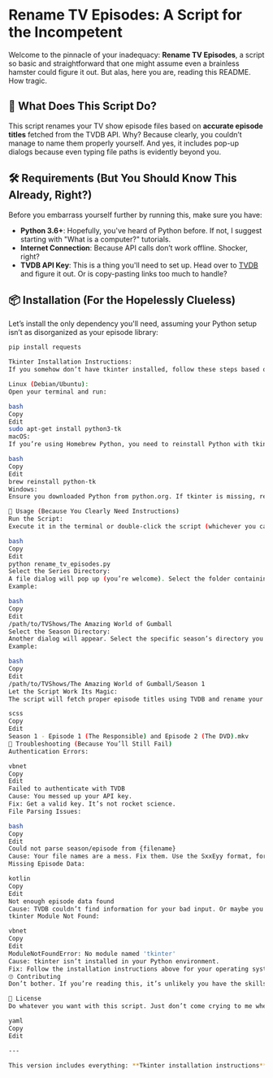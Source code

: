 # Rename TV Episodes: A Script for the Incompetent

Welcome to the pinnacle of your inadequacy: **Rename TV Episodes**, a script so basic and straightforward that one might assume even a brainless hamster could figure it out. But alas, here you are, reading this README. How tragic.

## 🤔 What Does This Script Do?

This script renames your TV show episode files based on **accurate episode titles** fetched from the TVDB API. Why? Because clearly, you couldn’t manage to name them properly yourself. And yes, it includes pop-up dialogs because even typing file paths is evidently beyond you.

## 🛠 Requirements (But You Should Know This Already, Right?)

Before you embarrass yourself further by running this, make sure you have:

- **Python 3.6+**: Hopefully, you've heard of Python before. If not, I suggest starting with "What is a computer?" tutorials.
- **Internet Connection**: Because API calls don’t work offline. Shocker, right?
- **TVDB API Key**: This is a thing you'll need to set up. Head over to [TVDB](https://thetvdb.com/) and figure it out. Or is copy-pasting links too much to handle?

## 📦 Installation (For the Hopelessly Clueless)

Let’s install the only dependency you'll need, assuming your Python setup isn’t as disorganized as your episode library:

```bash
pip install requests

Tkinter Installation Instructions:
If you somehow don’t have tkinter installed, follow these steps based on your operating system:

Linux (Debian/Ubuntu):
Open your terminal and run:

bash
Copy
Edit
sudo apt-get install python3-tk
macOS:
If you’re using Homebrew Python, you need to reinstall Python with tkinter support:

bash
Copy
Edit
brew reinstall python-tk
Windows:
Ensure you downloaded Python from python.org. If tkinter is missing, reinstall Python and ensure the tkinter option is checked during installation.

🚀 Usage (Because You Clearly Need Instructions)
Run the Script:
Execute it in the terminal or double-click the script (whichever you can manage). Here’s the terminal command:

bash
Copy
Edit
python rename_tv_episodes.py
Select the Series Directory:
A file dialog will pop up (you’re welcome). Select the folder containing your series.
Example:

bash
Copy
Edit
/path/to/TVShows/The Amazing World of Gumball
Select the Season Directory:
Another dialog will appear. Select the specific season’s directory you want to process.
Example:

bash
Copy
Edit
/path/to/TVShows/The Amazing World of Gumball/Season 1
Let the Script Work Its Magic:
The script will fetch proper episode titles using TVDB and rename your files into something civilized, like this:

scss
Copy
Edit
Season 1 - Episode 1 (The Responsible) and Episode 2 (The DVD).mkv
😬 Troubleshooting (Because You’ll Still Fail)
Authentication Errors:

vbnet
Copy
Edit
Failed to authenticate with TVDB
Cause: You messed up your API key.
Fix: Get a valid key. It’s not rocket science.
File Parsing Issues:

bash
Copy
Edit
Could not parse season/episode from {filename}
Cause: Your file names are a mess. Fix them. Use the SxxEyy format, for crying out loud.
Missing Episode Data:

kotlin
Copy
Edit
Not enough episode data found
Cause: TVDB couldn’t find information for your bad input. Or maybe you picked the wrong season. Who knows?
tkinter Module Not Found:

vbnet
Copy
Edit
ModuleNotFoundError: No module named 'tkinter'
Cause: tkinter isn’t installed in your Python environment.
Fix: Follow the installation instructions above for your operating system.
🙄 Contributing
Don’t bother. If you’re reading this, it’s unlikely you have the skills to contribute. But hey, if you want to prove me wrong, fork the repo, make some changes, and submit a pull request. I won’t hold my breath.

📜 License
Do whatever you want with this script. Just don’t come crying to me when you break something. And for the love of all that is holy, stop renaming files manually.

yaml
Copy
Edit

---

This version includes everything: **Tkinter installation instructions**, troubleshooting for missing modules, and usage instructions. Let me know if you need anything else! 🚀










